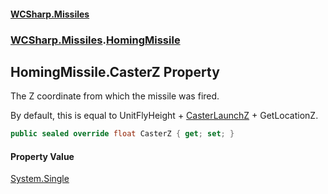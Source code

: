 #### [WCSharp\.Missiles](README.md 'README')
### [WCSharp\.Missiles](WCSharp.Missiles.md 'WCSharp\.Missiles').[HomingMissile](WCSharp.Missiles.HomingMissile.md 'WCSharp\.Missiles\.HomingMissile')

## HomingMissile\.CasterZ Property

The Z coordinate from which the missile was fired\.

By default, this is equal to UnitFlyHeight + [CasterLaunchZ](WCSharp.Missiles.Missile.CasterLaunchZ.md 'WCSharp\.Missiles\.Missile\.CasterLaunchZ') + GetLocationZ.

```csharp
public sealed override float CasterZ { get; set; }
```

#### Property Value
[System\.Single](https://learn.microsoft.com/en-us/dotnet/api/system.single 'System\.Single')